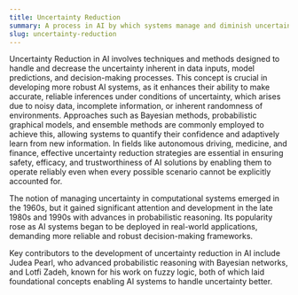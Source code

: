 ```yaml
---
title: Uncertainty Reduction
summary: A process in AI by which systems manage and diminish uncertainty in predictions and decisions to improve performance and reliability.
slug: uncertainty-reduction
---
```


Uncertainty Reduction in AI involves techniques and methods designed to handle and decrease the uncertainty inherent in data inputs, model predictions, and decision-making processes. This concept is crucial in developing more robust AI systems, as it enhances their ability to make accurate, reliable inferences under conditions of uncertainty, which arises due to noisy data, incomplete information, or inherent randomness of environments. Approaches such as Bayesian methods, probabilistic graphical models, and ensemble methods are commonly employed to achieve this, allowing systems to quantify their confidence and adaptively learn from new information. In fields like autonomous driving, medicine, and finance, effective uncertainty reduction strategies are essential in ensuring safety, efficacy, and trustworthiness of AI solutions by enabling them to operate reliably even when every possible scenario cannot be explicitly accounted for.

The notion of managing uncertainty in computational systems emerged in the 1960s, but it gained significant attention and development in the late 1980s and 1990s with advances in probabilistic reasoning. Its popularity rose as AI systems began to be deployed in real-world applications, demanding more reliable and robust decision-making frameworks.

Key contributors to the development of uncertainty reduction in AI include Judea Pearl, who advanced probabilistic reasoning with Bayesian networks, and Lotfi Zadeh, known for his work on fuzzy logic, both of which laid foundational concepts enabling AI systems to handle uncertainty better.